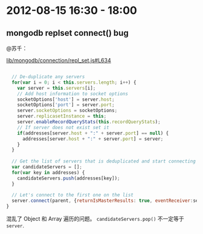 # 2012-08-15 16:30 - 18:00

## mongodb replset connect() bug

@苏千：

[lib/mongodb/connection/repl_set.js#L634](https://github.com/mongodb/node-mongodb-native/blob/aae83eadad49f97f94d43ecc9c933fcbeb29b3a8/lib/mongodb/connection/repl_set.js#L634)

```js

  // De-duplicate any servers
  for(var i = 0; i < this.servers.length; i++) {
    var server = this.servers[i];    
    // Add host information to socket options
    socketOptions['host'] = server.host;
    socketOptions['port'] = server.port;      
    server.socketOptions = socketOptions;
    server.replicasetInstance = this;
    server.enableRecordQueryStats(this.recordQueryStats);
    // If server does not exist set it
    if(addresses[server.host + ":" + server.port] == null) {
      addresses[server.host + ":" + server.port] = server;
    }
  }
  
  // Get the list of servers that is deduplicated and start connecting
  var candidateServers = [];
  for(var key in addresses) {
    candidateServers.push(addresses[key]);
  }
    
  // Let's connect to the first one on the list
  server.connect(parent, {returnIsMasterResults: true, eventReceiver:server}, _connectHandler(this, candidateServers, candidateServers.pop()));
}
```

混乱了 Object 和 Array 遍历的问题。
`candidateServers.pop()` 不一定等于 `server`.


